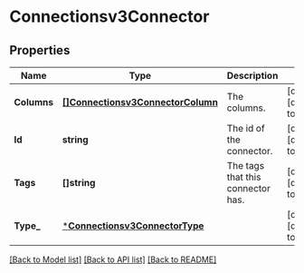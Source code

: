 # Connectionsv3Connector

## Properties
Name | Type | Description | Notes
------------ | ------------- | ------------- | -------------
**Columns** | [**[]Connectionsv3ConnectorColumn**](connectionsv3ConnectorColumn.md) | The columns. | [optional] [default to null]
**Id** | **string** | The id of the connector. | [optional] [default to null]
**Tags** | **[]string** | The tags that this connector has. | [optional] [default to null]
**Type_** | [***Connectionsv3ConnectorType**](connectionsv3ConnectorType.md) |  | [optional] [default to null]

[[Back to Model list]](../README.md#documentation-for-models) [[Back to API list]](../README.md#documentation-for-api-endpoints) [[Back to README]](../README.md)

